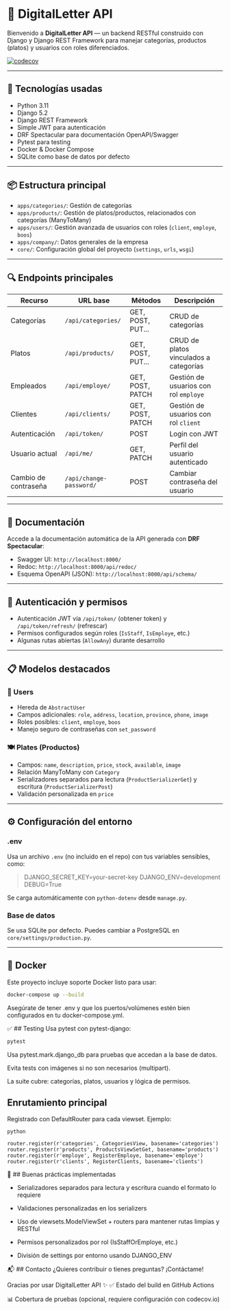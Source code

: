 
# 📄 DigitalLetter API
Bienvenido a **DigitalLetter API** — un backend RESTful construido con Django y Django REST Framework para manejar categorías, productos (platos) y usuarios con roles diferenciados.

[![codecov](https://codecov.io/gh/Jal7283/digitalLetter/branch/main/graph/badge.svg)](https://codecov.io/gh/Jal7283/digitalLetter)

---

## 🚀 Tecnologías usadas

- Python 3.11  
- Django 5.2  
- Django REST Framework  
- Simple JWT para autenticación  
- DRF Spectacular para documentación OpenAPI/Swagger  
- Pytest para testing  
- Docker & Docker Compose  
- SQLite como base de datos por defecto  

---

## 📦 Estructura principal

- `apps/categories/`: Gestión de categorías  
- `apps/products/`: Gestión de platos/productos, relacionados con categorías (ManyToMany)  
- `apps/users/`: Gestión avanzada de usuarios con roles (`client`, `employe`, `boos`)  
- `apps/company/`: Datos generales de la empresa  
- `core/`: Configuración global del proyecto (`settings`, `urls`, `wsgi`)  

---

## 🔍 Endpoints principales

| Recurso    | URL base            | Métodos           | Descripción                         |
|------------|---------------------|-------------------|-------------------------------------|
| Categorías | `/api/categories/`  | GET, POST, PUT... | CRUD de categorías                  |
| Platos     | `/api/products/`    | GET, POST, PUT... | CRUD de platos vinculados a categorías |
| Empleados  | `/api/employe/`     | GET, POST, PATCH  | Gestión de usuarios con rol `employe` |
| Clientes   | `/api/clients/`     | GET, POST, PATCH  | Gestión de usuarios con rol `client` |
| Autenticación | `/api/token/`    | POST              | Login con JWT                       |
| Usuario actual | `/api/me/`      | GET, PATCH        | Perfil del usuario autenticado      |
| Cambio de contraseña | `/api/change-password/` | POST | Cambiar contraseña del usuario |

---

## 📑 Documentación

Accede a la documentación automática de la API generada con **DRF Spectacular**:

- Swagger UI: `http://localhost:8000/`  
- Redoc: `http://localhost:8000/api/redoc/`  
- Esquema OpenAPI (JSON): `http://localhost:8000/api/schema/`

---

## 🔐 Autenticación y permisos

- Autenticación JWT vía `/api/token/` (obtener token) y `/api/token/refresh/` (refrescar)
- Permisos configurados según roles (`IsStaff`, `IsEmploye`, etc.)
- Algunas rutas abiertas (`AllowAny`) durante desarrollo

---

## 📋 Modelos destacados

### 🧑 Users

- Hereda de `AbstractUser`  
- Campos adicionales: `role`, `address`, `location`, `province`, `phone`, `image`  
- Roles posibles: `client`, `employe`, `boos`  
- Manejo seguro de contraseñas con `set_password`

### 🍽 Plates (Productos)

- Campos: `name`, `description`, `price`, `stock`, `available`, `image`  
- Relación ManyToMany con `Category`  
- Serializadores separados para lectura (`ProductSerializerGet`) y escritura (`ProductSerializerPost`)  
- Validación personalizada en `price`  

---

## ⚙️ Configuración del entorno

### .env

Usa un archivo `.env` (no incluido en el repo) con tus variables sensibles, como:

> DJANGO_SECRET_KEY=your-secret-key
> DJANGO_ENV=development
> DEBUG=True


Se carga automáticamente con `python-dotenv` desde `manage.py`.

### Base de datos

Se usa SQLite por defecto. Puedes cambiar a PostgreSQL en `core/settings/production.py`.

---

## 🐳 Docker

Este proyecto incluye soporte Docker listo para usar:

```bash
docker-compose up --build
```
Asegúrate de tener .env y que los puertos/volúmenes estén bien configurados en tu docker-compose.yml.

✅ ## Testing
Usa pytest con pytest-django:

```bash 
pytest
```
Usa pytest.mark.django_db para pruebas que accedan a la base de datos.

Evita tests con imágenes si no son necesarios (multipart).

La suite cubre: categorías, platos, usuarios y lógica de permisos.

## Enrutamiento principal
Registrado con DefaultRouter para cada viewset. Ejemplo:

```
python

router.register(r'categories', CategoriesView, basename='categories')
router.register(r'products', ProductsViewSetGet, basename='products')
router.register(r'employe', RegisterEmploye, basename='employe')
router.register(r'clients', RegisterClients, basename='clients')
```
🧠 ## Buenas prácticas implementadas
- Serializadores separados para lectura y escritura cuando el formato lo requiere

- Validaciones personalizadas en los serializers

- Uso de viewsets.ModelViewSet + routers para mantener rutas limpias y RESTful

- Permisos personalizados por rol (IsStaffOrEmploye, etc.)

- División de settings por entorno usando DJANGO_ENV

📬 ## Contacto
¿Quieres contribuir o tienes preguntas? ¡Contáctame!

Gracias por usar DigitalLetter API ✨
✅ Estado del build en GitHub Actions

📊 Cobertura de pruebas (opcional, requiere configuración con codecov.io)
